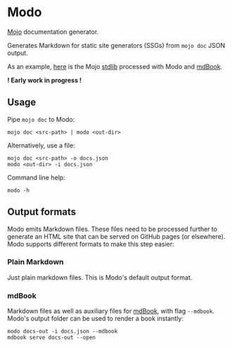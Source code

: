 # Modo

[Mojo](https://www.modular.com/mojo) documentation generator.

Generates Markdown for static site generators (SSGs) from `mojo doc` JSON output.

As an example, [here](https://mlange-42.github.io/modo/) is the Mojo [stdlib](https://github.com/modularml/mojo) processed with Modo and [mdBook](https://github.com/rust-lang/mdBook).

**! Early work in progress !**

## Usage

Pipe `mojo doc` to Modo:

```
mojo doc <src-path> | modo <out-dir>
```

Alternatively, use a file:

```
mojo doc <src-path> -o docs.json
modo <out-dir> -i docs.json
```

Command line help:

```
modo -h
```

## Output formats

Modo emits Markdown files.
These files need to be processed further to generate an HTML site that can be served on GitHub pages (or elsewhere).
Modo supports different formats to make this step easier:

### Plain Markdown

Just plain markdown files.
This is Modo's default output format.

### mdBook

Markdown files as well as auxiliary files for [mdBook](https://github.com/rust-lang/mdBook),
with flag `--mdbook`.
Modo's output folder can be used to render a book instantly:

```
modo docs-out -i docs.json --mdbook
mdbook serve docs-out --open
```
